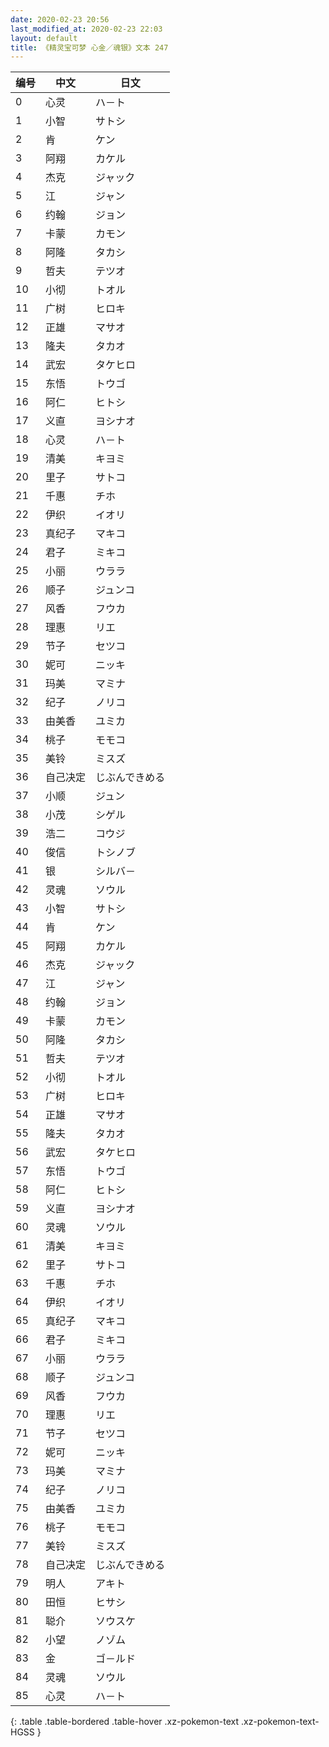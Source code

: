 ```yaml
---
date: 2020-02-23 20:56
last_modified_at: 2020-02-23 22:03
layout: default
title: 《精灵宝可梦 心金／魂银》文本 247
---
```

| 编号 | 中文 | 日文 |
| ---- | ---- | ---- |
| 0 | 心灵 | ハ－ト |
| 1 | 小智 | サトシ |
| 2 | 肯 | ケン |
| 3 | 阿翔 | カケル |
| 4 | 杰克 | ジャック |
| 5 | 江 | ジャン |
| 6 | 约翰 | ジョン |
| 7 | 卡蒙 | カモン |
| 8 | 阿隆 | タカシ |
| 9 | 哲夫 | テツオ |
| 10 | 小彻 | トオル |
| 11 | 广树 | ヒロキ |
| 12 | 正雄 | マサオ |
| 13 | 隆夫 | タカオ |
| 14 | 武宏 | タケヒロ |
| 15 | 东悟 | トウゴ |
| 16 | 阿仁 | ヒトシ |
| 17 | 义直 | ヨシナオ |
| 18 | 心灵 | ハ－ト |
| 19 | 清美 | キヨミ |
| 20 | 里子 | サトコ |
| 21 | 千惠 | チホ |
| 22 | 伊织 | イオリ |
| 23 | 真纪子 | マキコ |
| 24 | 君子 | ミキコ |
| 25 | 小丽 | ウララ |
| 26 | 顺子 | ジュンコ |
| 27 | 风香 | フウカ |
| 28 | 理惠 | リエ |
| 29 | 节子 | セツコ |
| 30 | 妮可 | ニッキ |
| 31 | 玛美 | マミナ |
| 32 | 纪子 | ノリコ |
| 33 | 由美香 | ユミカ |
| 34 | 桃子 | モモコ |
| 35 | 美铃 | ミスズ |
| 36 | 自己决定 | じぶんできめる |
| 37 | 小顺 | ジュン |
| 38 | 小茂 | シゲル |
| 39 | 浩二 | コウジ |
| 40 | 俊信 | トシノブ |
| 41 | 银 | シルバ－ |
| 42 | 灵魂 | ソウル |
| 43 | 小智 | サトシ |
| 44 | 肯 | ケン |
| 45 | 阿翔 | カケル |
| 46 | 杰克 | ジャック |
| 47 | 江 | ジャン |
| 48 | 约翰 | ジョン |
| 49 | 卡蒙 | カモン |
| 50 | 阿隆 | タカシ |
| 51 | 哲夫 | テツオ |
| 52 | 小彻 | トオル |
| 53 | 广树 | ヒロキ |
| 54 | 正雄 | マサオ |
| 55 | 隆夫 | タカオ |
| 56 | 武宏 | タケヒロ |
| 57 | 东悟 | トウゴ |
| 58 | 阿仁 | ヒトシ |
| 59 | 义直 | ヨシナオ |
| 60 | 灵魂 | ソウル |
| 61 | 清美 | キヨミ |
| 62 | 里子 | サトコ |
| 63 | 千惠 | チホ |
| 64 | 伊织 | イオリ |
| 65 | 真纪子 | マキコ |
| 66 | 君子 | ミキコ |
| 67 | 小丽 | ウララ |
| 68 | 顺子 | ジュンコ |
| 69 | 风香 | フウカ |
| 70 | 理惠 | リエ |
| 71 | 节子 | セツコ |
| 72 | 妮可 | ニッキ |
| 73 | 玛美 | マミナ |
| 74 | 纪子 | ノリコ |
| 75 | 由美香 | ユミカ |
| 76 | 桃子 | モモコ |
| 77 | 美铃 | ミスズ |
| 78 | 自己决定 | じぶんできめる |
| 79 | 明人 | アキト |
| 80 | 田恒 | ヒサシ |
| 81 | 聪介 | ソウスケ |
| 82 | 小望 | ノゾム |
| 83 | 金 | ゴ－ルド |
| 84 | 灵魂 | ソウル |
| 85 | 心灵 | ハ－ト |
{: .table .table-bordered .table-hover .xz-pokemon-text .xz-pokemon-text-HGSS }
